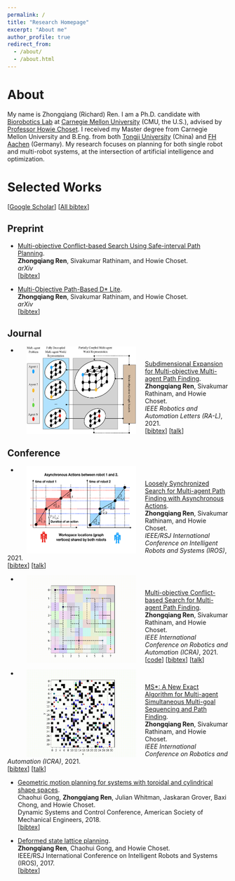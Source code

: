 ```yaml
---
permalink: /
title: "Research Homepage"
excerpt: "About me"
author_profile: true
redirect_from: 
  - /about/
  - /about.html
---
```



About
======
My name is Zhongqiang (Richard) Ren.
I am a Ph.D. candidate with [Biorobotics Lab](http://biorobotics.ri.cmu.edu/index.php) at [Carnegie Mellon University](https://www.cmu.edu/) (CMU, the U.S.), advised by [Professor Howie Choset](https://www.ri.cmu.edu/ri-faculty/howie-choset/).
I received my Master degree from Carnegie Mellon University and B.Eng. from both [Tongji University](https://www.tongji.edu.cn/) (China) and [FH Aachen](https://www.fh-aachen.de/en/) (Germany). 
My research focuses on planning for both single robot and multi-robot systems, at the intersection of artificial intelligence and optimization.

Selected Works
======
[[Google Scholar](https://scholar.google.com/citations?user=kKKvRXsAAAAJ&hl=en&oi=sra)] [[All bibtex](https://wonderren.github.io/files/all_bibtex.txt)] 

Preprint
------

* [Multi-objective Conflict-based Search Using Safe-interval Path Planning](https://arxiv.org/pdf/2108.00745.pdf).\
  **Zhongqiang Ren**, Sivakumar Rathinam, and Howie Choset.\
  <i>arXiv</i>\
  [<a href="javascript:void(0)" onclick="(function(target, id) { if ($('#' + id).css('display') == 'block') { $('#' + id).hide('fast'); $(target).text('bibtex') } else { $('#' + id).show('fast'); $(target).text('bibtex') } })(this, 'bibtex-ren21-mosipp');">bibtex</a>]
<div id="bibtex-ren21-mosipp" style="display:none">
<pre>@article{ren21mosipp,
  title={Multi-objective Conflict-based Search Using Safe-interval Path Planning},
  author={Ren, Zhongqiang and Rathinam, Sivakumar and Choset, Howie},
  journal={arXiv preprint arXiv:2108.00745},
  year={2021}
}
</pre></div>  


* [Multi-Objective Path-Based D* Lite](https://arxiv.org/pdf/2108.00710.pdf).\
  **Zhongqiang Ren**, Sivakumar Rathinam, and Howie Choset.\
  <i>arXiv</i>\
  [<a href="javascript:void(0)" onclick="(function(target, id) { if ($('#' + id).css('display') == 'block') { $('#' + id).hide('fast'); $(target).text('bibtex') } else { $('#' + id).show('fast'); $(target).text('bibtex') } })(this, 'bibtex-ren21-MOPBD');">bibtex</a>]
<div id="bibtex-ren21-MOPBD" style="display:none">
<pre>@article{ren21mopbd,
  title={Multi-Objective Path-Based D* Lite},
  author={Ren, Zhongqiang and Rathinam, Sivakumar and Choset, Howie},
  journal={arXiv preprint arXiv:2108.00710},
  year={2021}
}
</pre></div>  

Journal
------

* <img src="images/fig_MOMstar.png" alt="" width="250" height="200" align="left" hspace="20" style=" border: #FFFFFF 2px none;">
[Subdimensional Expansion for Multi-objective Multi-agent Path Finding](https://arxiv.org/pdf/2102.01353.pdf).\
	**Zhongqiang Ren**, Sivakumar Rathinam, and Howie Choset.\
	<i>IEEE Robotics and Automation Letters (RA-L)</i>, 2021.\
	[<a href="javascript:void(0)" onclick="(function(target, id) { if ($('#' + id).css('display') == 'block') { $('#' + id).hide('fast'); $(target).text('bibtex') } else { $('#' + id).show('fast'); $(target).text('bibtex') } })(this, 'bibtex-ren21-MOMstar');">bibtex</a>]
[[talk](https://youtu.be/pfeBNvOqzvE)]
<div id="bibtex-ren21-MOMstar" style="display:none">
<pre>@ARTICLE{ren21momstar,
  author={Ren, Zhongqiang and Rathinam, Sivakumar and Choset, Howie},
  journal={IEEE Robotics and Automation Letters}, 
  title={Subdimensional Expansion for Multi-Objective Multi-Agent Path Finding}, 
  year={2021},
  volume={6},
  number={4},
  pages={7153-7160},
  doi={10.1109/LRA.2021.3096744}
}
</pre></div>


Conference
------

* <img src="images/fig_lss.png" alt="" width="250" height="200" align="left" hspace="20" style=" border: #FFFFFF 2px none;">
[Loosely Synchronized Search for Multi-agent Path Finding with Asynchronous Actions](https://arxiv.org/pdf/2103.04516.pdf).\
	**Zhongqiang Ren**, Sivakumar Rathinam, and Howie Choset.\
	<i>IEEE/RSJ International Conference on Intelligent Robots and Systems (IROS)</i>, 2021.\
	[<a href="javascript:void(0)" onclick="(function(target, id) { if ($('#' + id).css('display') == 'block') { $('#' + id).hide('fast'); $(target).text('bibtex') } else { $('#' + id).show('fast'); $(target).text('bibtex') } })(this, 'bibtex-ren21-LSS');">bibtex</a>]
[[talk](https://youtu.be/u0WSXr3yjhc)]
<div id="bibtex-ren21-LSS" style="display:none">
<pre>@inproceedings{ren21loosely,
    title={Loosely Synchronized Search for Multi-agent Path Finding with Asynchronous Actions},
    author={Ren, Zhongqiang and Rathinam, Sivakumar and Choset, Howie},
    booktitle={2021 IEEE/RSJ International Conference on Intelligent Robots and Systems}
    year={2021},
    organization={IEEE}
}
</pre></div>


* <img src="images/fig_mocbs.gif" alt="" width="250" height="200" align="left" hspace="20" style=" border: #000000 2px none;">
[Multi-objective Conflict-based Search for Multi-agent Path Finding](https://arxiv.org/pdf/2101.03805.pdf).\
	**Zhongqiang Ren**, Sivakumar Rathinam, and Howie Choset.\
	<i>IEEE International Conference on Robotics and Automation (ICRA)</i>, 2021.\
	[[code](https://github.com/wonderren/public_pymomapf)]
	[<a href="javascript:void(0)" onclick="(function(target, id) { if ($('#' + id).css('display') == 'block') { $('#' + id).hide('fast'); $(target).text('bibtex') } else { $('#' + id).show('fast'); $(target).text('bibtex') } })(this, 'bibtex-ren21-MOCBS');">bibtex</a>]
[[talk](https://youtu.be/KI-BVhsjg0I)]
<div id="bibtex-ren21-MOCBS" style="display:none">
<pre>@inproceedings{ren21mocbs,
    title={Multi-objective Conflict-based Search for Multi-agent Path Finding},
    author={Ren, Zhongqiang and Rathinam, Sivakumar and Choset, Howie},
    booktitle={2021 IEEE International Conference on Robotics and Automation (ICRA)},
    year={2021},
    organization={IEEE}
}
</pre></div>

* <img src="images/fig_MSstar.gif" alt="" width="250" height="200" align="left" hspace="20" style=" border: #000000 2px none;">
[MS*: A New Exact Algorithm for Multi-agent Simultaneous Multi-goal Sequencing and Path Finding](https://arxiv.org/pdf/2103.09979).\
	**Zhongqiang Ren**, Sivakumar Rathinam, and Howie Choset.\
	<i>IEEE International Conference on Robotics and Automation (ICRA)</i>, 2021.\
	[<a href="javascript:void(0)" onclick="(function(target, id) { if ($('#' + id).css('display') == 'block') { $('#' + id).hide('fast'); $(target).text('bibtex') } else { $('#' + id).show('fast'); $(target).text('bibtex') } })(this, 'bibtex-ren21-MSstar');">bibtex</a>]
[[talk](https://youtu.be/cjwO4yycfpo)]
<div id="bibtex-ren21-MSstar" style="display:none">
<pre>@inproceedings{ren21ms,
    title={MS*: A New Exact Algorithm for Multi-agent Simultaneous Multi-goal Sequencing and Path Finding},
    author={Ren, Zhongqiang and Rathinam, Sivakumar and Choset, Howie},
    booktitle={2021 IEEE International Conference on Robotics and Automation (ICRA)},
    year={2021},
    organization={IEEE}
}
</pre></div>  


* [Geometric motion planning for systems with toroidal and cylindrical shape spaces](https://d1wqtxts1xzle7.cloudfront.net/57737478/DSCC2018-9144.pdf?1541912930=&response-content-disposition=inline%3B+filename%3DGeometric_Motion_Planning_For_Systems_Wi.pdf&Expires=1616924915&Signature=KuFlGSqfnphvOLhbK0Y33d4GZMikmQDXVFK1LDSjJ49hjrZof1sG8xlSdN-gVRQXcFqH9RSK4QV~7ly7Gp5OP9L5NiIqtJpL9XC80kV7gpl8-kGycqKsuy7T5viCGfuKTFeCUDu88YEaI60Ko9wKl8xgKXzHJDHc~L2SOCZfQic0iIw6Jr3Pp5e60X9C8Y2UvqlY8CnLrgOUc~TkN8w8t3kqUl~90KBEtKRvhiPJTk68D7dxPkf5ywee4a8wEDqmGezq34jkf1S4WyooKVlRxZ5LFbTGdVB75oVKgl1sqKi52LjsRanxeAHDqj~XsCGN4867qfEFV-uRnabb~iuN3g__&Key-Pair-Id=APKAJLOHF5GGSLRBV4ZA).\
	Chaohui Gong, **Zhongqiang Ren**, Julian Whitman, Jaskaran Grover, Baxi Chong, and Howie Choset.\
	Dynamic Systems and Control Conference, American Society of Mechanical Engineers, 2018.\
	[<a href="javascript:void(0)" onclick="(function(target, id) { if ($('#' + id).css('display') == 'block') { $('#' + id).hide('fast'); $(target).text('bibtex') } else { $('#' + id).show('fast'); $(target).text('bibtex') } })(this, 'bibtex-gong18-toros');">bibtex</a>]
<div id="bibtex-gong18-toros" style="display:none">
<pre>@inproceedings{gong2018geometric,
  title={Geometric motion planning for systems with toroidal and cylindrical shape spaces},
  author={Gong, Chaohui and Ren, Zhongqiang and Whitman, Julian and Grover, Jaskaran and Chong, Baxi and Choset, Howie},
  booktitle={Dynamic Systems and Control Conference},
  volume={51913},
  pages={V003T32A013},
  year={2018},
  organization={American Society of Mechanical Engineers}
}
</pre></div>

* [Deformed state lattice planning](https://www.researchgate.net/profile/Zhongqiang-Ren/publication/321821716_Deformed_state_lattice_planning/links/5e9fdca6a6fdcc20bb360c44/Deformed-state-lattice-planning.pdf).\
	**Zhongqiang Ren**, Chaohui Gong, and Howie Choset.\
	IEEE/RSJ International Conference on Intelligent Robots and Systems (IROS), 2017.\
	[<a href="javascript:void(0)" onclick="(function(target, id) { if ($('#' + id).css('display') == 'block') { $('#' + id).hide('fast'); $(target).text('bibtex') } else { $('#' + id).show('fast'); $(target).text('bibtex') } })(this, 'bibtex-ren17-deformed');">bibtex</a>]
<div id="bibtex-ren17-deformed" style="display:none">
<pre>@inproceedings{ren17deformed,
  title={Deformed state lattice planning},
  author={Ren, Zhongqiang and Gong, Chaohui and Choset, Howie},
  booktitle={2017 IEEE/RSJ International Conference on Intelligent Robots and Systems (IROS)},
  pages={6307--6312},
  year={2017},
  organization={IEEE}
}
</pre></div>
